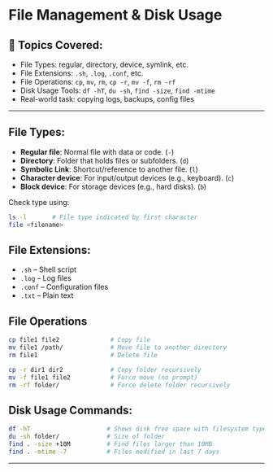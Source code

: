 # File Management & Disk Usage

## 🔹 Topics Covered:

- File Types: regular, directory, device, symlink, etc.
- File Extensions: `.sh`, `.log`, `.conf`, etc.
- File Operations: `cp`, `mv`, `rm`, `cp -r`, `mv -f`, `rm -rf`
- Disk Usage Tools: `df -hT`, `du -sh`, `find -size`, `find -mtime`
- Real-world task: copying logs, backups, config files

---

## File Types:

- **Regular file**: Normal file with data or code. (`-`)
- **Directory**: Folder that holds files or subfolders. (`d`)
- **Symbolic Link**: Shortcut/reference to another file. (`l`)
- **Character device**: For input/output devices (e.g., keyboard). (`c`)
- **Block device**: For storage devices (e.g., hard disks). (`b`)

 Check type using:

```bash
ls -l       # File type indicated by first character
file <filename>
```

## File Extensions:

- `.sh` – Shell script 
- `.log` – Log files 
- `.conf` – Configuration files 
- `.txt` – Plain text 

## File Operations

```bash
cp file1 file2              # Copy file
mv file1 /path/             # Move file to another directory
rm file1                    # Delete file

cp -r dir1 dir2             # Copy folder recursively
mv -f file1 file2           # Force move (no prompt)
rm -rf folder/              # Force delete folder recursively
```

## Disk Usage Commands:

```bash
df -hT                     # Shows disk free space with filesystem type
du -sh folder/             # Size of folder
find . -size +10M          # Find files larger than 10MB
find . -mtime -7           # Files modified in last 7 days
```
---
